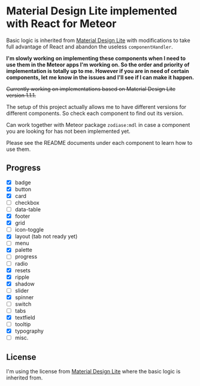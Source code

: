 Material Design Lite implemented with React for Meteor
======================================================

Basic logic is inherited from [Material Design Lite](https://github.com/google/material-design-lite) with modifications to take full advantage of React and abandon the useless `componentHandler`.

**I'm slowly working on implementing these components when I need to use them in the Meteor apps I'm working on. So the order and priority of implementation is totally up to me. However if you are in need of certain components, let me know in the issues and I'll see if I can make it happen.**

~~Currently working on implementations based on Material Design Lite version 1.1.1.~~

The setup of this project actually allows me to have different versions for different components. So check each component to find out its version.

Can work together with Meteor package `zodiase:mdl` in case a component you are looking for has not been implemented yet.

Please see the README documents under each component to learn how to use them.

Progress
--------
- [x] badge
- [x] button
- [x] card
- [ ] checkbox
- [ ] data-table
- [x] footer
- [x] grid
- [ ] icon-toggle
- [x] layout (tab not ready yet)
- [ ] menu
- [x] palette
- [ ] progress
- [ ] radio
- [x] resets
- [x] ripple
- [x] shadow
- [ ] slider
- [x] spinner
- [ ] switch
- [ ] tabs
- [x] textfield
- [ ] tooltip
- [x] typography
- [ ] misc.

License
-------
I'm using the license from [Material Design Lite](https://github.com/google/material-design-lite) where the basic logic is inherited from.
